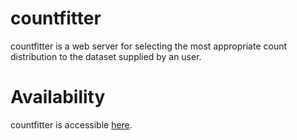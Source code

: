 # countfitter

countfitter is a web server for selecting the most appropriate count distribution to the dataset supplied by an user.

# Availability

countfitter is accessible [here](http://www.smorfland.uni.wroc.pl/countfitter).
